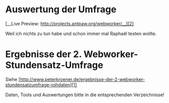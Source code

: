 Auswertung der Umfrage
======================

[__Live Preview: http://projects.antpaw.org/webworker/__][2]

Weil ich nichts zu tun habe und schon immer mal Raphaël testen wollte. 


Ergebnisse der 2. Webworker-Stundensatz-Umfrage
===============================================

Siehe [http://www.peterkroener.de/ergebnisse-der-2-webworker-stundensatzumfrage-rohdaten][1]

Daten, Tools und Auswertungen bitte in die entsprechenden Verzeichnisse!


  [1]: http://www.peterkroener.de/ergebnisse-der-2-webworker-stundensatzumfrage-rohdaten
  [2]: http://projects.antpaw.org/webworker

